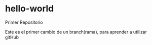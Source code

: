 # hello-world
Primer Repositorio

Este es el primer cambio de un branch(rama), para aprender a utilizar gitHub
